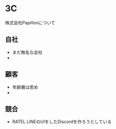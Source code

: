 # 3C
株式会社Papillonについて

## 自社
- まだ無名な会社
- 

## 顧客
- 年齢層は若め
- 

## 競合
- RATEL
LINEのUIをしたDiscordを作ろうとしている
